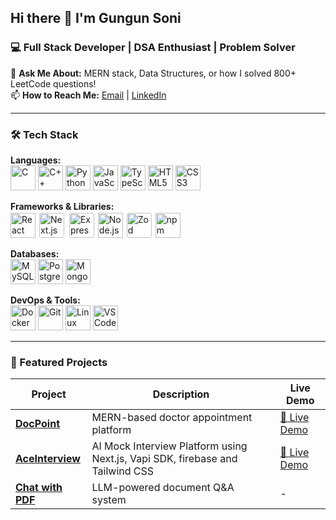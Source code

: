 ## Hi there 👋 I'm Gungun Soni

### 💻 Full Stack Developer | DSA Enthusiast | Problem Solver

💬 **Ask Me About:** MERN stack, Data Structures, or how I solved 800+ LeetCode questions!  
📫 **How to Reach Me:** [Email](mailto:gungunbps2018@gmail.com) | [LinkedIn](https://www.linkedin.com/in/your-linkedin)  

---

### 🛠️ Tech Stack

**Languages:**  
<img src="https://cdn.jsdelivr.net/gh/devicons/devicon/icons/c/c-original.svg" width="40" title="C" />
<img src="https://cdn.jsdelivr.net/gh/devicons/devicon/icons/cplusplus/cplusplus-original.svg" width="40" title="C++" />
<img src="https://cdn.jsdelivr.net/gh/devicons/devicon/icons/python/python-original.svg" width="40" title="Python" />
<img src="https://cdn.jsdelivr.net/gh/devicons/devicon/icons/javascript/javascript-original.svg" width="40" title="JavaScript" />
<img src="https://cdn.jsdelivr.net/gh/devicons/devicon/icons/typescript/typescript-original.svg" width="40" title="TypeScript" />
<img src="https://cdn.jsdelivr.net/gh/devicons/devicon/icons/html5/html5-original.svg" width="40" title="HTML5" />
<img src="https://cdn.jsdelivr.net/gh/devicons/devicon/icons/css3/css3-original.svg" width="40" title="CSS3" />

**Frameworks & Libraries:**  
<img src="https://cdn.jsdelivr.net/gh/devicons/devicon/icons/react/react-original.svg" width="40" title="React" />
<img src="https://cdn.jsdelivr.net/gh/devicons/devicon/icons/nextjs/nextjs-original.svg" width="40" title="Next.js" style="background:white; padding:2px; border-radius:5px;" />
<img src="https://cdn.jsdelivr.net/gh/devicons/devicon/icons/express/express-original.svg" width="40" title="Express" style="background:white; padding:2px; border-radius:5px;" />
<img src="https://cdn.jsdelivr.net/gh/devicons/devicon/icons/nodejs/nodejs-original.svg" width="40" title="Node.js" />
<img src="https://zod.dev/logo.svg" width="40" title="Zod" style="background:white; padding:2px; border-radius:5px;" />
<img src="https://cdn.jsdelivr.net/gh/devicons/devicon/icons/npm/npm-original-wordmark.svg" width="40" title="npm" />

**Databases:**  
<img src="https://cdn.jsdelivr.net/gh/devicons/devicon/icons/mysql/mysql-original.svg" width="40" title="MySQL" />
<img src="https://cdn.jsdelivr.net/gh/devicons/devicon/icons/postgresql/postgresql-original.svg" width="40" title="PostgreSQL" />
<img src="https://cdn.jsdelivr.net/gh/devicons/devicon/icons/mongodb/mongodb-original.svg" width="40" title="MongoDB" />

**DevOps & Tools:**  
<img src="https://cdn.jsdelivr.net/gh/devicons/devicon/icons/docker/docker-original.svg" width="40" title="Docker" />
<img src="https://cdn.jsdelivr.net/gh/devicons/devicon/icons/git/git-original.svg" width="40" title="Git" />
<img src="https://cdn.jsdelivr.net/gh/devicons/devicon/icons/linux/linux-original.svg" width="40" title="Linux" />
<img src="https://cdn.jsdelivr.net/gh/devicons/devicon/icons/vscode/vscode-original.svg" width="40" title="VS Code" />

---

### 🚀 Featured Projects

| Project | Description | Live Demo |
|---------|------------|-----------|
| **[DocPoint](https://github.com/inosgungun/DocPoint)** | MERN-based doctor appointment platform | [🔗 Live Demo](https://docpoint-frontend.onrender.com/) |
| **[AceInterview](https://github.com/inosgungun/Ace-Interview)** | AI Mock Interview Platform using Next.js, Vapi SDK, firebase and Tailwind CSS | [🔗 Live Demo](https://ace-interview-one.vercel.app/) |
| **[Chat with PDF](https://github.com/inosgungun/chat-with-pdf)** | LLM-powered document Q&A system | - |


